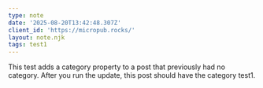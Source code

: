 ```yaml
---
type: note
date: '2025-08-20T13:42:48.307Z'
client_id: 'https://micropub.rocks/'
layout: note.njk
tags: test1
---
```

This test adds a category property to a post that previously had no category. After you run the update, this post should have the category test1.
